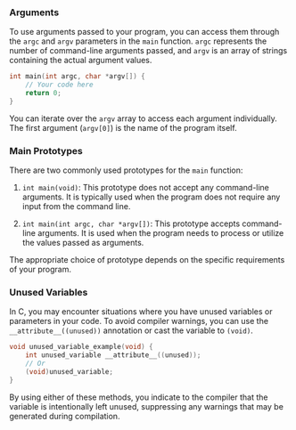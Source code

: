 ### Arguments

To use arguments passed to your program, you can access them through the `argc` and `argv` parameters in the `main` function. `argc` represents the number of command-line arguments passed, and `argv` is an array of strings containing the actual argument values.

```c
int main(int argc, char *argv[]) {
    // Your code here
    return 0;
}
```

You can iterate over the `argv` array to access each argument individually. The first argument (`argv[0]`) is the name of the program itself.

### Main Prototypes

There are two commonly used prototypes for the `main` function:

1. `int main(void)`: This prototype does not accept any command-line arguments. It is typically used when the program does not require any input from the command line.

2. `int main(int argc, char *argv[])`: This prototype accepts command-line arguments. It is used when the program needs to process or utilize the values passed as arguments.

The appropriate choice of prototype depends on the specific requirements of your program.

### Unused Variables

In C, you may encounter situations where you have unused variables or parameters in your code. To avoid compiler warnings, you can use the `__attribute__((unused))` annotation or cast the variable to `(void)`.

```c
void unused_variable_example(void) {
    int unused_variable __attribute__((unused));
    // Or
    (void)unused_variable;
}
```

By using either of these methods, you indicate to the compiler that the variable is intentionally left unused, suppressing any warnings that may be generated during compilation.
